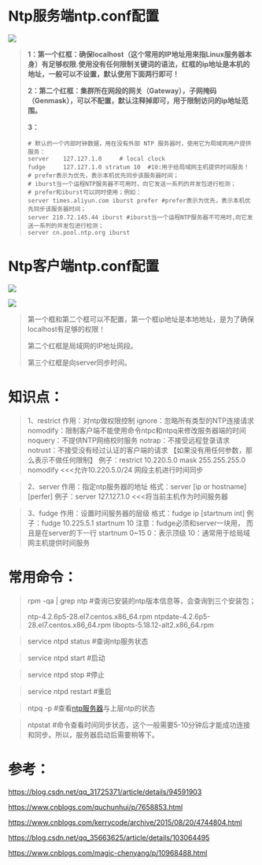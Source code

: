 # Ntp服务端ntp.conf配置

![](E:\GitStorage\bigdata\picture\20171013130739105562427169.png)

> **1：第一个红框：确保localhost（这个常用的IP地址用来指Linux服务器本身）有足够权限.使用没有任何限制关键词的语法，红框的ip地址是本机的地址，一般可以不设置，默认使用下面两行即可！**
>
> **2：第二个红框：集群所在网段的网关（Gateway），子网掩码（Genmask），可以不配置，默认注释掉即可，用于限制访问的ip地址范围。**
>
> **3：**
>
> ```
> # 默认的一个内部时钟数据，用在没有外部 NTP 服务器时，使用它为局域网用户提供服务：
> server    127.127.1.0     # local clock
> fudge     127.127.1.0 stratum 10	#10:用于给局域网主机提供时间服务！
> # prefer表示为优先，表示本机优先同步该服务器时间；
> # iburst当一个运程NTP服务器不可用时，向它发送一系列的并发包进行检测；
> # prefer和iburst可以同时使用；例如：
> server times.aliyun.com iburst prefer #prefer表示为优先，表示本机优先同步该服务器时间；
> server 210.72.145.44 iburst #iburst当一个运程NTP服务器不可用时,向它发送一系列的并发包进行检测；
> server cn.pool.ntp.org iburst
> ```

# Ntp客户端ntp.conf配置

![](E:\GitStorage\bigdata\picture\20171013130835090-2027496738.png)

![](E:\GitStorage\bigdata\picture\20171013130912324-1592177452.png)

> 第一个框和第二个框可以不配置，第一个框ip地址是本地地址，是为了确保localhost有足够的权限！
>
> 第二个红框是局域网的IP地址网段。
>
> 第三个红框是向server同步时间。

# 知识点：

> 1、restrict
> 作用：对ntp做权限控制
> ignore：忽略所有类型的NTP连接请求
> nomodify：限制客户端不能使用命令ntpc和ntpq来修改服务器端的时间
> noquery：不提供NTP网络校时服务
> notrap：不接受远程登录请求
> notrust：不接受没有经过认证的客户端的请求
> 【如果没有用任何参数，那么表示不做任何限制】
> 例子：restrict 10.220.5.0 mask 255.255.255.0 nomodify <<<允许10.220.5.0/24 网段主机进行时间同步

> 2、server
> 作用：指定ntp服务器的地址
> 格式：server [ip or hostname] [perfer]
> 例子：server 127.127.1.0 <<<将当前主机作为时间服务器

> 3、fudge
> 作用：设置时间服务器的层级
> 格式：fudge ip [startnum int]
> 例子：fudge 10.225.5.1 startnum 10
> 注意：fudge必须和server一块用， 而且是在server的下一行
> startnum
> 0~15
> 0：表示顶级
> 10：通常用于给局域网主机提供时间服务

# 常用命令：

> rpm -qa | grep ntp     #查询已安装的ntp版本信息等，会查询到三个安装包；
>
> ntp-4.2.6p5-28.el7.centos.x86_64.rpm 
> ntpdate-4.2.6p5-28.el7.centos.x86_64.rpm 
> libopts-5.18.12-alt2.x86_64.rpm

> service ntpd status    #查询ntp服务状态

> service ntpd start      #启动

> service ntpd stop      #停止

> service ntpd restart   #重启

> ntpq -p   #查看[ntp服务器](https://www.baidu.com/s?wd=ntp服务器&tn=24004469_oem_dg&rsv_dl=gh_pl_sl_csd)与上层ntp的状态

> ntpstat     #命令查看时间同步状态，这个一般需要5-10分钟后才能成功连接和同步。所以，服务器启动后需要稍等下。

# 参考：

<https://blog.csdn.net/qq_31725371/article/details/94591903>

<https://www.cnblogs.com/quchunhui/p/7658853.html>

<https://www.cnblogs.com/kerrycode/archive/2015/08/20/4744804.html>

<https://blog.csdn.net/qq_35663625/article/details/103064495>

<https://www.cnblogs.com/magic-chenyang/p/10968488.html>